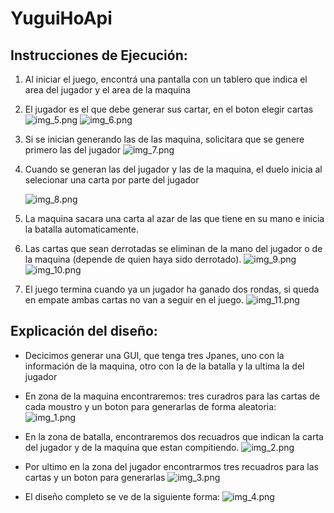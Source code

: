 # YuguiHoApi

## Instrucciones de Ejecución:
1. Al iniciar el juego, encontrá una pantalla con un tablero que indica el area del jugador y el area de la maquina
2. El jugador es el que debe generar sus cartar, en el boton elegir cartas
![img_5.png](img_5.png)
![img_6.png](img_6.png)
3. Si se inician generando las de las maquina, solicitara que se genere primero las del jugador
![img_7.png](img_7.png)
4. Cuando se generan las del jugador y las de la maquina, el duelo inicia al selecionar una carta por parte del jugador

   ![img_8.png](img_8.png)
5. La maquina sacara una carta al azar de las que tiene en su mano e inicia la batalla automaticamente. 
6. Las cartas que sean derrotadas se eliminan de la mano del jugador o de la maquina (depende de quien haya sido derrotado).
![img_9.png](img_9.png) ![img_10.png](img_10.png)
7. El juego termina cuando ya un jugador ha ganado dos rondas, si queda en empate ambas cartas no van a seguir en el juego.
![img_11.png](img_11.png)
## Explicación del diseño:
- Decicimos generar una GUI, que tenga tres Jpanes, uno con la información de la maquina, otro con la de la batalla y la ultima la del jugador
- En zona de la maquina encontraremos: tres curadros para las cartas de cada moustro y un boton para generarlas de forma aleatoria:
![img_1.png](img_1.png)
- En la zona de batalla, encontraremos dos recuadros que indican la carta del jugador y de la maquina que estan compitiendo.
![img_2.png](img_2.png)
- Por ultimo en la zona del jugador encontrarmos tres recuadros para las cartas y un boton para generarlas
![img_3.png](img_3.png)

- El diseño completo se ve de la siguiente forma:
![img_4.png](img_4.png)
